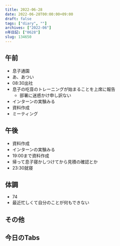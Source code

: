 ```yaml
---
title: 2022-06-28
date: 2022-06-28T00:00:00+09:00
draft: false
tags: ["diary", ""]
archives: ["2022-06"]
n年日記: ["0628"]
slug: 134650
---
```

## 午前
- 息子通園
- あ、あつい
- 08:30出社
- 息子の吃音のトレーニングが始まることを上席に報告
  - 部署に迷惑かけ申し訳ない
- インターンの実験みる
- 資料作成
- ミーティング
## 午後
- 資料作成
- インターンの実験みる
- 19:00まで資料作成
- 帰って息子寝かしつけてから見積の確認とか
- 23:30就寝
## 体調
- 74
- 最近忙しくて自分のことが何もできない
## その他
## 今日のTabs